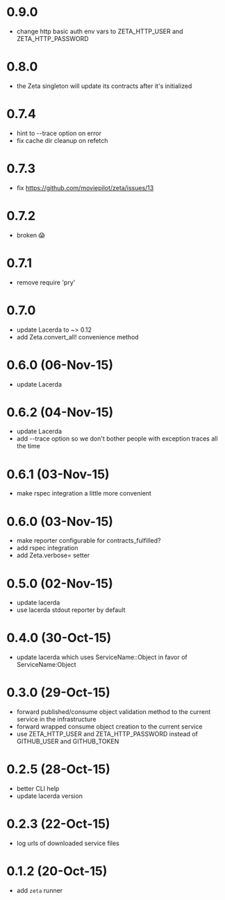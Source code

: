 # 0.9.0
- change http basic auth env vars to ZETA_HTTP_USER and ZETA_HTTP_PASSWORD

# 0.8.0
- the Zeta singleton will update its contracts after it's initialized

# 0.7.4
- hint to --trace option on error
- fix cache dir cleanup on refetch

# 0.7.3
- fix https://github.com/moviepilot/zeta/issues/13

# 0.7.2
- broken 😱

# 0.7.1
- remove require 'pry'

# 0.7.0
- update Lacerda to ~> 0.12
- add Zeta.convert_all! convenience method

# 0.6.0 (06-Nov-15)
- update Lacerda

# 0.6.2 (04-Nov-15)
- update Lacerda
- add --trace option so we don't bother people with exception traces all the time

# 0.6.1 (03-Nov-15)
- make rspec integration a little more convenient

# 0.6.0 (03-Nov-15)
- make reporter configurable for contracts_fulfilled?
- add rspec integration
- add Zeta.verbose= setter

# 0.5.0 (02-Nov-15)
- update lacerda
- use lacerda stdout reporter by default

# 0.4.0 (30-Oct-15)
- update lacerda which uses ServiceName::Object in favor of ServiceName:Object

# 0.3.0 (29-Oct-15)
- forward published/consume object validation method to the current service in the infrastructure
- forward wrapped consume object creation to the current service
- use ZETA_HTTP_USER and ZETA_HTTP_PASSWORD instead of GITHUB_USER and GITHUB_TOKEN

# 0.2.5 (28-Oct-15)
- better CLI help
- update lacerda version

# 0.2.3 (22-Oct-15)
-  log urls of downloaded service files

# 0.1.2 (20-Oct-15)
- add `zeta` runner
